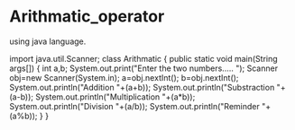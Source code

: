 # Arithmatic_operator
using java language.


import java.util.Scanner;
class Arithmatic
{
   public static void main(String args[])
   {
      int a,b;
      System.out.print("Enter the two numbers..... ");
      Scanner obj=new Scanner(System.in);
      a=obj.nextInt();
      b=obj.nextInt();
      System.out.println("Addition "+(a+b));
      System.out.println("Substraction "+(a-b));
      System.out.println("Multiplication "+(a*b));
      System.out.println("Division "+(a/b));
      System.out.println("Reminder "+(a%b));
   }
 }  
      
